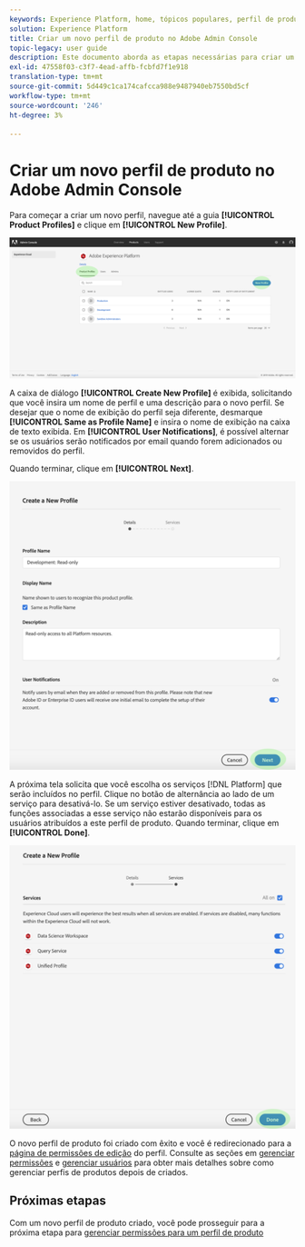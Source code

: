 ```yaml
---
keywords: Experience Platform, home, tópicos populares, perfil de produto
solution: Experience Platform
title: Criar um novo perfil de produto no Adobe Admin Console
topic-legacy: user guide
description: Este documento aborda as etapas necessárias para criar um novo perfil de produto no Adobe Admin Console. Para começar a criar um novo perfil, navegue até a guia Perfis de produto e clique em Novo perfil.
exl-id: 47558f03-c3f7-4ead-affb-fcbfd7f1e918
translation-type: tm+mt
source-git-commit: 5d449c1ca174cafcca988e9487940eb7550bd5cf
workflow-type: tm+mt
source-wordcount: '246'
ht-degree: 3%

---
```


# Criar um novo perfil de produto no Adobe Admin Console

Para começar a criar um novo perfil, navegue até a guia **[!UICONTROL Product Profiles]** e clique em **[!UICONTROL New Profile]**.

![botão novo perfil](../images/new-profile-button.png)

A caixa de diálogo **[!UICONTROL Create New Profile]** é exibida, solicitando que você insira um nome de perfil e uma descrição para o novo perfil. Se desejar que o nome de exibição do perfil seja diferente, desmarque **[!UICONTROL Same as Profile Name]** e insira o nome de exibição na caixa de texto exibida. Em **[!UICONTROL User Notifications]**, é possível alternar se os usuários serão notificados por email quando forem adicionados ou removidos do perfil.

Quando terminar, clique em **[!UICONTROL Next]**.

![detalhes do novo perfil](../images/new-profile-details.png)

A próxima tela solicita que você escolha os serviços [!DNL Platform] que serão incluídos no perfil. Clique no botão de alternância ao lado de um serviço para desativá-lo. Se um serviço estiver desativado, todas as funções associadas a esse serviço não estarão disponíveis para os usuários atribuídos a este perfil de produto. Quando terminar, clique em **[!UICONTROL Done]**.

![novos serviços de perfil](../images/new-profile-services.png)

O novo perfil de produto foi criado com êxito e você é redirecionado para a [página de permissões de edição](#edit-permissions) do perfil. Consulte as seções em [gerenciar permissões](#manage-permissions-for-a-product-profile) e [gerenciar usuários](#manage-users-for-a-product-profile) para obter mais detalhes sobre como gerenciar perfis de produtos depois de criados.

## Próximas etapas

Com um novo perfil de produto criado, você pode prosseguir para a próxima etapa para [gerenciar permissões para um perfil de produto](permissions.md)
